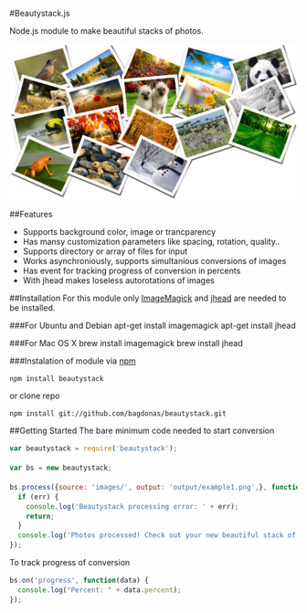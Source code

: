 #Beautystack.js

Node.js module to make beautiful stacks of photos.

![](https://raw.githubusercontent.com/bagdonas/beautystack/master/docs/images/example1.jpg)

##Features
- Supports background color, image or trancparency
- Has mansy customization parameters like spacing, rotation, quality..
- Supports directory or array of files for input
- Works asynchroniously, supports simultanious conversions of images
- Has event for tracking progress of conversion in percents
- With jhead makes loseless autorotations of images

##Installation
For this module only [ImageMagick](http://www.imagemagick.org/) and [jhead](http://www.sentex.net/~mwandel/jhead/) are needed to be installed.

###For Ubuntu and Debian
    apt-get install imagemagick
    apt-get install jhead

###For Mac OS X
    brew install imagemagick
    brew install jhead

###Instalation of module
via [npm](http://www.npmjs.org/)

    npm install beautystack
    
or clone repo

    npm install git://github.com/bagdonas/beautystack.git

##Getting Started
The bare minimum code needed to start conversion
```js
var beautystack = require('beautystack');

var bs = new beautystack;

bs.process({source: 'images/', output: 'output/example1.png',}, function(err, data) {
  if (err) {
    console.log('Beautystack processing error: ' + err);
    return;
  }
  console.log('Photos processed! Check out your new beautiful stack of photos: ' + data.output);
});
```
To track progress of conversion
```js
bs.on('progress', function(data) {
  console.log("Percent: " + data.percent);
});
```


